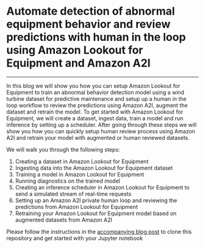 # Automate detection of abnormal equipment behavior and review predictions with human in the loop using Amazon Lookout for Equipment and Amazon A2I
---
In this blog we will show you how you can setup Amazon Lookout for Equipment to train an abnormal behavior detection model using a wind turbine dataset for predictive maintenance and setup up a human in the loop workflow to review the predictions using Amazon A2I, augment the dataset and retrain the model. To get started with Amazon Lookout for Equipment, we will create a dataset, ingest data, train a model and run inference by setting up a scheduler. After going through
these steps we will show you how you can quickly setup human review process using Amazon A2I and retrain your model with augmented or human reviewed datasets.

We will walk you through the following steps: 
1. Creating a dataset in Amazon Lookout for Equipment
2. Ingesting data into the Amazon Lookout for Equipment dataset
3. Training a model in Amazon Lookout for Equipment
4. Running diagnostics on the trained model
5. Creating an inference scheduler in Amazon Lookout for Equipment to send a simulated stream of real-time requests
6. Setting up an Amazon A2I private human loop and reviewing the predictions from Amazon Lookout for Equipment
7. Retraining your Amazon Lookout for Equipment model based on augmented datasets from Amazon A2I

Please follow the instructions in the [accompanying blog post](aws.amazon.com) to clone this repository and get started with your Jupyter notebook
